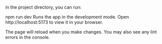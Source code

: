 in the project directory, you can run:

npm run dev
Runs the app in the development mode.
Open http://localhost:5173 to view it in your browser.

The page will reload when you make changes.
You may also see any lint errors in the console.
